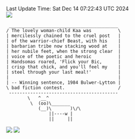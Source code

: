 Last Update Time: 
Sat Dec 14 07:22:43 UTC 2024
<br>![](https://img.shields.io/badge/%E5%A4%A7%E5%AE%B6-%E5%AE%89%E5%AE%89-green)<br>
```
 _________________________________________
/ The lovely woman-child Kaa was          \
| mercilessly chained to the cruel post   |
| of the warrior-chief Beast, with his    |
| barbarian tribe now stacking wood at    |
| her nubile feet, when the strong clear  |
| voice of the poetic and heroic          |
| Handsomas roared, 'Flick your Bic,      |
| crisp that chick, and you'll feel my    |
| steel through your last meal!'          |
|                                         |
| -- Winning sentence, 1984 Bulwer-Lytton |
\ bad fiction contest.                    /
 -----------------------------------------
        \   ^__^
         \  (oo)\_______
            (__)\       )\/\
                ||----w |
                ||     ||
```
![](https://github-readme-stats.vercel.app/api?username=chenlitw)
![](https://github-readme-stats.vercel.app/api/top-langs/?username=chenlitw)
